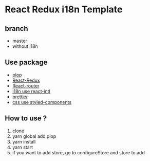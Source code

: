 # React Redux i18n Template

## branch

- master 
- without i18n

## Use package

- [plop](https://plopjs.com/)
- [React-Redux](https://github.com/reduxjs/react-redux)
- [React-router](https://github.com/ReactTraining/react-router)
- [i18n use react-intl](https://github.com/formatjs/react-intl)
- [prettier](https://github.com/prettier/prettier)
- [css use styled-components](https://www.styled-components.com)

## How to use ?

1. clone
2. yarn global add plop
3. yarn install
4. yarn start
5. if you want to add store, go to configureStore and store to add